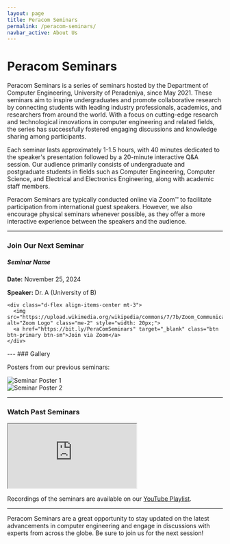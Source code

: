 ```yaml
---
layout: page
title: Peracom Seminars
permalink: /peracom-seminars/
navbar_active: About Us
---
```


# Peracom Seminars

<div class="text-justify">
  <p>
    Peracom Seminars is a series of seminars hosted by the Department of Computer Engineering, University of Peradeniya, since May 2021. These seminars aim to inspire undergraduates and promote collaborative research by connecting students with leading industry professionals, academics, and researchers from around the world. With a focus on cutting-edge research and technological innovations in computer engineering and related fields, the series has successfully fostered engaging discussions and knowledge sharing among participants.
  </p>

  <p>
    Each seminar lasts approximately 1-1.5 hours, with 40 minutes dedicated to the speaker's presentation followed by a 20-minute interactive Q&A session. Our audience primarily consists of undergraduate and postgraduate students in fields such as Computer Engineering, Computer Science, and Electrical and Electronics Engineering, along with academic staff members. 
  </p>

  <p>
    Peracom Seminars are typically conducted online via Zoom™ to facilitate participation from international guest speakers. However, we also encourage physical seminars whenever possible, as they offer a more interactive experience between the speakers and the audience. 
  </p>
</div>

---

### Join Our Next Seminar

<div class="card">
  <div class="card-body">
    <h5 class="card-title">Seminar Name</h5>
    <p class="card-text"><strong>Date:</strong> November 25, 2024</p>
    <p class="card-text"><strong>Speaker:</strong> Dr. A (University of B)</p>
    
    <div class="d-flex align-items-center mt-3">
      <img src="https://upload.wikimedia.org/wikipedia/commons/7/7b/Zoom_Communications_Logo.svg" alt="Zoom Logo" class="me-2" style="width: 20px;">
      <a href="https://bit.ly/PeraComSeminars" target="_blank" class="btn btn-primary btn-sm">Join via Zoom</a>
    </div>
  </div>
</div>
---
### Gallery

Posters from our previous seminars:

<div class="container">
  <div class="row justify-content-center">
    <div class="col-md-8 col-lg-6 mb-4">
      <img src="/images/peracom-seminars/seminar31.png" class="img-fluid" alt="Seminar Poster 1">
    </div>
  </div>
  <div class="row justify-content-center">
    <div class="col-md-8 col-lg-6 mb-4">
      <img src="/images/peracom-seminars/seminar29.jpg" class="img-fluid" alt="Seminar Poster 2">
    </div>
  </div>
</div>

---

### Watch Past Seminars

<div class="container">
  <div class="row justify-content-center">
    <div class="col-md-10 col-lg-8">
      <div class="ratio ratio-16x9">
        <iframe src="https://www.youtube.com/embed/Zex6tqiQdOg?si=VChu46vqJfwUzISB" title="YouTube video player" allowfullscreen></iframe>
      </div>
    </div>
  </div>
</div>

<p class="mt-4">
Recordings of the seminars are available on our <a href="https://www.youtube.com/playlist?list=PLPcJ5gOQ5iyWySopQpO3cZnSnrJ04NugP" target="_blank">YouTube Playlist</a>.
</p>


---

Peracom Seminars are a great opportunity to stay updated on the latest advancements in computer engineering and engage in discussions with experts from across the globe. Be sure to join us for the next session!